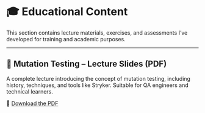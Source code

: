 # 🎓 Educational Content

This section contains lecture materials, exercises, and assessments I’ve developed for training and academic purposes.

---

## 📘 Mutation Testing – Lecture Slides (PDF)

A complete lecture introducing the concept of mutation testing, including history, techniques, and tools like Stryker. Suitable for QA engineers and technical learners.

📎 [Download the PDF](./Mutation-Testing.pdf)
